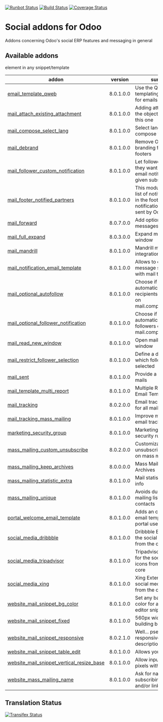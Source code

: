 [![Runbot Status](https://runbot.odoo-community.org/runbot/badge/flat/205/8.0.svg)](https://runbot.odoo-community.org/runbot/repo/github-com-oca-social-205)
[![Build Status](https://travis-ci.org/OCA/social.svg?branch=8.0)](https://travis-ci.org/OCA/social)
[![Coverage Status](https://coveralls.io/repos/OCA/social/badge.svg?branch=8.0)](https://coveralls.io/r/OCA/social?branch=8.0)

Social addons for Odoo
======================

Addons concerning Odoo's social ERP features and messaging in general

[//]: # (addons)
Available addons
----------------
addon | version | summary
--- | --- | ---
[email_template_qweb](email_template_qweb/) | 8.0.1.0.0 | Use the QWeb templating mechanism for emails
[mail_attach_existing_attachment](mail_attach_existing_attachment/) | 8.0.1.0.0 | Adding attachment on the object by sending this one
[mail_compose_select_lang](mail_compose_select_lang/) | 8.0.1.0.0 | Select language in mail compose window
[mail_debrand](mail_debrand/) | 8.0.1.0.0 | Remove Odoo branding from email footers
[mail_follower_custom_notification](mail_follower_custom_notification/) | 8.0.1.0.0 | Let followers choose if they want to receive email notifications for a given subscription
[mail_footer_notified_partners](mail_footer_notified_partners/) | 8.0.1.0.0 | This module adds the list of notified partners in the footer of notification e-mails sent by Odoo.
[mail_forward](mail_forward/) | 8.0.7.0.0 | Add option to forward messages
[mail_full_expand](mail_full_expand/) | 8.0.3.0.0 | Expand mail in a big window
[mail_mandrill](mail_mandrill/) | 8.0.1.0.0 | Mandrill mail events integration
[mail_notification_email_template](mail_notification_email_template/) | 8.0.1.0.0 | Allows to configure message subtypes with mail templates
[mail_optional_autofollow](mail_optional_autofollow/) | 8.0.1.0.0 | Choose if you want to automatically add new recipients as followers on mail.compose.message
[mail_optional_follower_notification](mail_optional_follower_notification/) | 8.0.1.0.0 | Choose if you want to automatically notify followers on mail.compose.message
[mail_read_new_window](mail_read_new_window/) | 8.0.1.0.0 | Open mail in new window
[mail_restrict_follower_selection](mail_restrict_follower_selection/) | 8.0.1.0.0 | Define a domain from which followers can be selected
[mail_sent](mail_sent/) | 8.0.1.0.0 | Provide a view of sent mails
[mail_template_multi_report](mail_template_multi_report/) | 8.0.1.0.0 | Multiple Reports in Email Templates
[mail_tracking](mail_tracking/) | 8.0.2.0.0 | Email tracking system for all mails sent
[mail_tracking_mass_mailing](mail_tracking_mass_mailing/) | 8.0.1.0.0 | Improve mass mailing email tracking
[marketing_security_group](marketing_security_group/) | 8.0.1.0.0 | Marketing extra security rules
[mass_mailing_custom_unsubscribe](mass_mailing_custom_unsubscribe/) | 8.0.2.0.0 | Customizable unsubscription process on mass mailing emails
[mass_mailing_keep_archives](mass_mailing_keep_archives/) | 8.0.0.0.0 | Mass Mailing Keep Archives
[mass_mailing_statistic_extra](mass_mailing_statistic_extra/) | 8.0.1.0.0 | Mail statistics extra info
[mass_mailing_unique](mass_mailing_unique/) | 8.0.1.0.0 | Avoids duplicate mailing lists and contacts
[portal_welcome_email_template](portal_welcome_email_template/) | 8.0.1.0.0 | Adds an customizable email template for portal user invitation
[social_media_dribbble](social_media_dribbble/) | 8.0.1.0.0 | Dribbble Extension for the social media icons from the odoo core
[social_media_tripadvisor](social_media_tripadvisor/) | 8.0.1.0.0 | Tripadvisor Extension for the social media icons from the odoo core
[social_media_xing](social_media_xing/) | 8.0.1.0.0 | Xing Extension for the social media icons from the odoo core
[website_mail_snippet_bg_color](website_mail_snippet_bg_color/) | 8.0.1.0.0 | Set any background color for any mail editor snippet
[website_mail_snippet_fixed](website_mail_snippet_fixed/) | 8.0.1.0.0 | 560px width extra building blocks
[website_mail_snippet_responsive](website_mail_snippet_responsive/) | 8.0.2.1.0 | Well... pseudo-responsive (see description)
[website_mail_snippet_table_edit](website_mail_snippet_table_edit/) | 8.0.1.0.0 | Allows you to edit any <tr> element in any snippet/template
[website_mail_snippet_vertical_resize_base](website_mail_snippet_vertical_resize_base/) | 8.0.1.0.0 | Allow input of height in pixels with just a class
[website_mass_mailing_name](website_mass_mailing_name/) | 8.0.1.0.0 | Ask for name when subscribing, and create and/or link partner

[//]: # (end addons)

Translation Status
------------------
[![Transifex Status](https://www.transifex.com/projects/p/OCA-social-8-0/chart/image_png)](https://www.transifex.com/projects/p/OCA-social-8-0)

